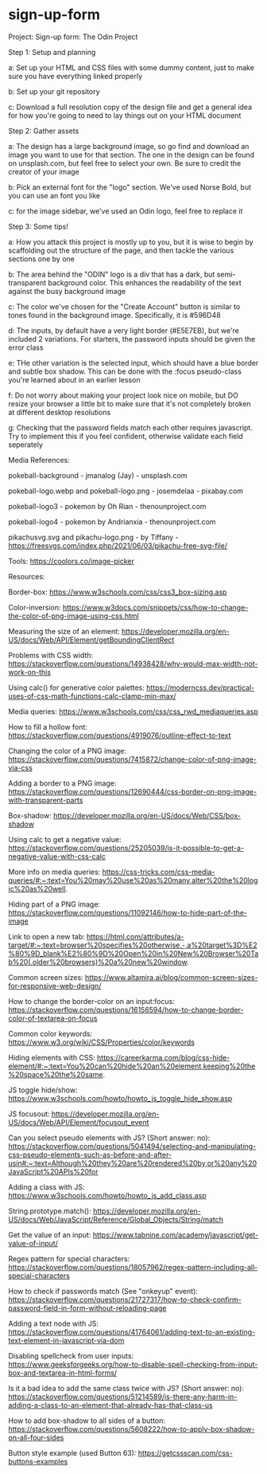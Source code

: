 # sign-up-form

Project: Sign-up form: The Odin Project



Step 1: Setup and planning

a: Set up your HTML and CSS files with some dummy content, just to make sure you have everything linked properly

b: Set up your git repository

c: Download a full resolution copy of the design file and get a general idea for how you're going to need to lay things out on your HTML document



Step 2: Gather assets

a: The design has a large background image, so go find and download an image you want to use for that section. The one in the design can be found on unsplash.com, but feel free to select your own. Be sure to credit the creator of your image

b: Pick an external font for the "logo" section. We've used Norse Bold, but  you can use an font you like

c: for the image sidebar, we've used an Odin logo, feel free to replace it



Step 3: Some tips!

a: How you attack this project is mostly up to you, but it is wise to begin by scaffolding out the structure of the page, and then tackle the various sections one by one

b: The area behind the "ODIN" logo is a div that has a dark, but semi-transparent background color. This enhances the readability of the text against the busy background image

c: The color we've chosen for the "Create Account" button is similar to tones found in the background image. Specifically, it is #596D48

d: The inputs, by default have a very light border (#E5E7EB), but we're included 2 variations. For starters, the password inputs should be given the error class

e: THe other variation is the selected input, which should have a blue border and subtle box shadow. This can be done with the :focus pseudo-class you're learned about in an earlier lesson

f: Do not worry about making your project look nice on mobile, but DO resize your browser a little bit to make sure that it's not completely broken at different desktop resolutions

g: Checking that the password fields match each other requires javascript. Try to implement this if you feel confident, otherwise validate each field seperately



Media References:

pokeball-background - jmanalog (Jay) - unsplash.com

pokeball-logo.webp and pokeball-logo.png - josemdelaa - pixabay.com

pokeball-logo3 - pokemon by Oh Rian - thenounproject.com

pokeball-logo4 - pokemon by Andrianxia - thenounproject.com

pikachusvg.svg and pikachu-logo.png - by Tiffany - https://freesvgs.com/index.php/2021/06/03/pikachu-free-svg-file/


Tools: 
https://coolors.co/image-picker


Resources: 

Border-box: 
https://www.w3schools.com/css/css3_box-sizing.asp 

Color-inversion: 
https://www.w3docs.com/snippets/css/how-to-change-the-color-of-png-image-using-css.html

Measuring the size of an element: 
https://developer.mozilla.org/en-US/docs/Web/API/Element/getBoundingClientRect

Problems with CSS width:
https://stackoverflow.com/questions/14938428/why-would-max-width-not-work-on-this

Using calc() for generative color palettes: 
https://moderncss.dev/practical-uses-of-css-math-functions-calc-clamp-min-max/

Media queries: 
https://www.w3schools.com/css/css_rwd_mediaqueries.asp

How to fill a hollow font: 
https://stackoverflow.com/questions/4919076/outline-effect-to-text

Changing the color of a PNG image:
https://stackoverflow.com/questions/7415872/change-color-of-png-image-via-css

Adding a border to a PNG image:
https://stackoverflow.com/questions/12690444/css-border-on-png-image-with-transparent-parts

Box-shadow:
https://developer.mozilla.org/en-US/docs/Web/CSS/box-shadow

Using calc to get a negative value: 
https://stackoverflow.com/questions/25205039/is-it-possible-to-get-a-negative-value-with-css-calc

More info on media queries:
https://css-tricks.com/css-media-queries/#:~:text=You%20may%20use%20as%20many,alter%20the%20logic%20as%20well.

Hiding part of a PNG image: 
https://stackoverflow.com/questions/11092146/how-to-hide-part-of-the-image

Link to open a new tab:
https://html.com/attributes/a-target/#:~:text=browser%20specifies%20otherwise.-,a%20target%3D%E2%80%9D_blank%E2%80%9D%20Open%20in%20New%20Browser%20Tab%20(,older%20browsers)%20a%20new%20window.

Common screen sizes:
https://www.altamira.ai/blog/common-screen-sizes-for-responsive-web-design/

How to change the border-color on an input:focus:
https://stackoverflow.com/questions/16156594/how-to-change-border-color-of-textarea-on-focus

Common color keywords:
https://www.w3.org/wiki/CSS/Properties/color/keywords

Hiding elements with CSS:
https://careerkarma.com/blog/css-hide-element/#:~:text=You%20can%20hide%20an%20element,keeping%20the%20space%20the%20same.

JS toggle hide/show:
https://www.w3schools.com/howto/howto_js_toggle_hide_show.asp

JS focusout:
https://developer.mozilla.org/en-US/docs/Web/API/Element/focusout_event

Can you select pseudo elements with JS? (Short answer: no):
https://stackoverflow.com/questions/5041494/selecting-and-manipulating-css-pseudo-elements-such-as-before-and-after-usin#:~:text=Although%20they%20are%20rendered%20by,or%20any%20JavaScript%20APIs%20for

Adding a class with JS:
https://www.w3schools.com/howto/howto_js_add_class.asp

String.prototype.match():
https://developer.mozilla.org/en-US/docs/Web/JavaScript/Reference/Global_Objects/String/match

Get the value of an input:
https://www.tabnine.com/academy/javascript/get-value-of-input/

Regex pattern for special characters:
https://stackoverflow.com/questions/18057962/regex-pattern-including-all-special-characters

How to check if passwords match (See "onkeyup" event):
https://stackoverflow.com/questions/21727317/how-to-check-confirm-password-field-in-form-without-reloading-page

Adding a text node with JS:
https://stackoverflow.com/questions/41764061/adding-text-to-an-existing-text-element-in-javascript-via-dom

Disabling spellcheck from user inputs:
https://www.geeksforgeeks.org/how-to-disable-spell-checking-from-input-box-and-textarea-in-html-forms/

Is it a bad idea to add the same class twice with JS? (Short answer: no):
https://stackoverflow.com/questions/51214589/is-there-any-harm-in-adding-a-class-to-an-element-that-already-has-that-class-us

How to add box-shadow to all sides of a button:
https://stackoverflow.com/questions/5608222/how-to-apply-box-shadow-on-all-four-sides

Button style example (used Button 63):
https://getcssscan.com/css-buttons-examples